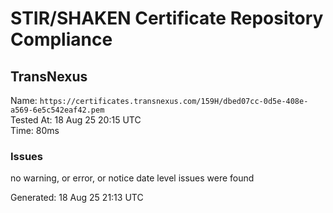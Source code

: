 # STIR/SHAKEN Certificate Repository Compliance

## TransNexus

Name: `https://certificates.transnexus.com/159H/dbed07cc-0d5e-408e-a569-6e5c542eaf42.pem`\
Tested At: 18 Aug 25 20:15 UTC\
Time: 80ms

### Issues

no warning, or error, or notice date level issues were found

Generated: 18 Aug 25 21:13 UTC